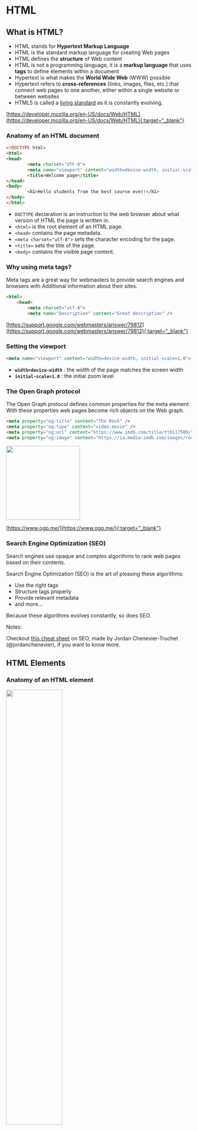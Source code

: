 # HTML

##  What is HTML?

- HTML stands for **Hypertext Markup Language**
- HTML is the standard markup language for creating Web pages
- HTML defines the **structure** of Web content 
- HTML is not a programming language, it is a **markup language** that uses **tags** to define elements within a document
- Hypertext is what makes the **World Wide Web** (WWW) possible 
- Hypertext refers to **cross-references** (links, images, files, etc.) that connect web pages to one another, either within a single website or between websites
- HTML5 is called a [living standard](https://html.spec.whatwg.org/) as it is constantly evolving.

[https://developer.mozilla.org/en-US/docs/Web/HTML](https://developer.mozilla.org/en-US/docs/Web/HTML){:target="_blank"}

### Anatomy of an HTML document

```html
<!DOCTYPE html>
<html>
<head>
		<meta charset="UTF-8">
		<meta name="viewport" content="width=device-width, initial-scale=1.0">
		<title>Welcome page</title>
</head>
<body>
		<h1>Hello students from the best course ever!</h1>
</body>
</html>
```

- `DOCTYPE` declaration is an instruction to the web browser about what version of HTML the page is written in.
- `<html>` is the root element of an HTML page.
- `<head>` contains the page metadata.
- `<meta charset="utf-8">` sets the character encoding for the page.
- `<title>` sets the title of the page.
- `<body>` contains the visible page content.

### Why using meta tags?

Meta tags are a great way for webmasters to provide search engines and browsers with Additional information about their sites.

```html
<html>
	<head>
		<meta charset="utf-8">
		<meta name="Description" content="Great description" />
```

[https://support.google.com/webmasters/answer/79812](https://support.google.com/webmasters/answer/79812){:target="_blank"}

### Setting the viewport

```html
<meta name="viewport" content="width=device-width, initial-scale=1.0">
```

- **`width=device-width`** : the width of the page matches the screen width
- **`initial-scale=1.0`** : the initial zoom level

### The Open Graph protocol

The Open Graph protocol defines common properties for the meta element.
With these properties web pages become rich objects on the Web graph. 

```html
<meta property="og:title" content="The Rock" />
<meta property="og:type" content="video.movie" />
<meta property="og:url" content="https://www.imdb.com/title/tt0117500/" />
<meta property="og:image" content="https://ia.media-imdb.com/images/rock.jpg" />
```

<img src="assets/ogp.png" style="width: 200px;" />

[https://www.ogp.me/](https://www.ogp.me/){:target="_blank"}

### Search Engine Optimization (SEO)

Search engines use opaque and complex algorithms to rank web pages based on their contents.

Search Engine Optimization (SEO) is the art of pleasing these algorithms:

- Use the right tags
- Structure tags properly
- Provide relevant metadata
- and more...

Because these algorithms evolves constantly, so does SEO.

Notes:

Checkout [this cheat sheet](https://media.licdn.com/dms/image/D4E22AQHFvZB9cmxE0w/feedshare-shrink_2048_1536/0/1690273401018?e=1697673600&v=beta&t=_arwaE_ZkkK9vd7hI_Ny18jneiZyvCPeaIW38sy4Z3Y) on SEO, made by Jordan Chenevier-Truchet (@jordanchenevier), if you want to know more.

## HTML Elements

### Anatomy of an HTML element

<img src="assets/html_basic.png" style="width: 55%">

Notes:

An HTML element:
- starts with an **opening tag**
- may have some **content**
- stops with a **closing tag**

### Attributes of an element

<img src="assets/html_attribute.png" style="width: 80%">

**Attributes** are a key-value pair, specified in the **opening tag**.

They give more information about the element, for example

- the `id` attribute gives an identifier to the element that is unique in the document,
- the `class` attribute assigns a class to the element, usually used to style it,
- the `style` attribute provides CSS properties to style the element.

Notes:

The format of an attribute is always `name="value"`.

### Text elements

Headings:

```html
<h1>Heading 1</h1>
<h2>Heading 2</h2>
<h3>Heading 3</h3>
```

Paragraph:

```html
<p>Paragraph</p>
```

Line break:

```html
<br />
```

Horizontal line:

```html
<hr />
```

Formatting:

```html
<i>italic</i> <b>bold</b> <u>underline</u>
```

### Hyperlink element

```html
<a href="https://www.heig-vd.ch" title="Heig-vd" target="_blank">Heig-vd</a>
```

```html
<a href="mailto:username@email.com?subject=hello&body=world!">Hello World!</a>
```

Specifies a hyperlink to another location.

- `href` : URL of the linked webpage
- `title` : text to display as a tooltip when hovering over the link
- `target` : where to open the linked document (e.g., `_blank` opens the document in a new tab)

### Media elements

The image element must have an `src` (image url) and `alt` (caption of the image) attribute.

```html
<img src="image.jpg" alt="caption" />
```

The audio element requires special permissions to autoplay.

```html
<audio src="audio.mp3"></audio>
```

The canvas element allows for dynamic, scriptable rendering of 2D and 3D shapes.

```html
<canvas></canvas>
```

Notes:

It is very bad practice to ommit the `alt` attribute of an image. In addition to being displayed when hovering over the image, it is used by screen readers to describe the image to visually impaired users. Accessibility is a crucial aspect of web development.


### Nested lists

Numbered lists and enumerations can be nested.

```html
<ol>
  <li>A</li>
  <li>B 
    <ul>
      <li>C</li>
      <li>D</li>
      <li>E</li>
    </ul>
  </li>
  <li>F</li>
</ol>
```

- `ol` is the root tag for **o**rdered **l**ists
- `ul` is the root tag for **u**nordered **l**ists
- `li` is a **l**ist **i**tem


### Tables

Tables should only be used for tabular data, not for layout.

```html
<table>
    <!-- row -->
    <tr>
        <!-- header column -->
        <th>Student ID</th>
        <th>Grade</th>
    </tr>
    <tr>
        <!-- regular column -->
        <td>4</td>
        <td>5</td>
    </tr>
    <tr>
        <!-- merged columns -->
        <td colspan="2">6</td>
    </tr>
</table>
```

- `tr` is a **t**able **r**ow
- `td` is a **t**able **d**ata, i.e. a regular cell
- `th` is a **t**able **h**eader, i.e. a header cell

The `colspan` and `rowspan` attributes are used to merge cells.

### HTML Forms    

HTML Forms are one of the main points of interaction between a user and a web site or application. Forms allow users to enter data, generally sending that data to the web server.

The `<form>` element defines a form.

```html
<form action='/articles/' method='POST'>
    <label for="email">E-mail:</label>
    <input type="email" id="email" name="email" />
    <label>Title:
        <input type="text" id="title" name="title" />
    </label>
    <label for="content">Content:</label>
    <textarea id="content" name="content" />
    <button type="submit">Save</button>
</form>
```

- The `action` attribute defines the location (URL) where the form should be sent when it is submitted.
- The `method` attribute defines which HTTP method to send the data with (it can be "get" or "post").

[https://developer.mozilla.org/en-US/docs/Learn/HTML/Forms/Your_first_HTML_form](https://developer.mozilla.org/en-US/docs/Learn/HTML/Forms/Your_first_HTML_form){:target="_blank"}

### HTML Input Element

There exist many types of input elements, each with its own behavior and set of attributes.

Some of the available types are: `text`, `password`, `submit`, `hidden`, `radio`, `checkbox`, `file`, `email`, `url`, `date`, `url`, etc.

Common attributes are

- `name`: the name of the input, which is submitted with the form data.
- `value`: the default value of the input.
- `placeholder`: the text that appears within the input when empty.
- `required`: indicates that the input is mandatory. Submission will be blocked if the input is empty.
- `readonly`: indicates that the input cannot be edited.

[https://developer.mozilla.org/en-US/docs/Web/HTML/Element/input](https://developer.mozilla.org/en-US/docs/Web/HTML/Element/input){:target="_blank"}

### Semantic elements

Header:

```html
<header></header>
```

Navigation:

```html
<nav></nav>
```

Main (dominant content of the body):

```html
<main></main>
```

Footer:

```html
<footer></footer>
```

Division (content block):

```html
<div></div>
```

Article (self-contained composition in a document):

```html
<article></article>
```

Section (generic content block):

```html
<section></section>
```

Aside (content related to the main content):

```html
<aside></aside>
```

Notes:

Using semantic elements is important for accessibility and SEO, because it helps screen readers and search engines to understand the structure of the page.

### A growing list of elements
[https://developer.mozilla.org/en-US/docs/Web/HTML/Element](https://developer.mozilla.org/en-US/docs/Web/HTML/Element){:target="_blank"}

## HTML Entities

A character sequence that begins with an ampersand (&) and ends with a semicolon (;), used to describe special or reserved characters.

<table>
    <tr>
        <th>Character</th>
        <th>Entity</th>
        <th>Note</th>
    </tr>
    <tr>
        <td>&</td>
        <td><code>&&#8203amp;</code></td>
        <td>Interpreted as the beginning of an entity or character reference.</td>
    </tr>
    <tr>
        <td><</td>
        <td><code>&&#8203lt;</code></td>
        <td>Interpreted as the beginning of a tag.</td>
    </tr>
    <tr>
        <td>></td>
        <td><code>&&#8203gt;</code></td>
        <td>Interpreted as the end of a tag.</td>
    </tr>
    <tr>
        <td>"</td>
        <td><code>&&#8203quot;</code></td>
        <td>Interpreted as the beginning or end of an attribute value.</td>
    </tr>
</table>

https://developer.mozilla.org/en-US/docs/Glossary/Entity
